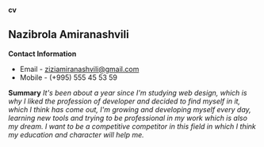 
**cv**

## Nazibrola Amiranashvili


**Contact Information**
 - Email - ziziamiranashvili@gmail.com
 - Mobile -  (+995) 555 45 53 59

**Summary**
*It's been about a year since I'm studying web design, which is why I liked the profession of developer and decided to find myself in it, which I think has come out, I'm growing and developing myself every day, learning new tools and trying to be professional in my work which is also my dream. I want to be a competitive competitor in this field in which I think my education and character will help me.*
